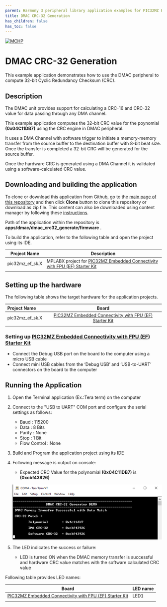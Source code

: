 ```yaml
---
parent: Harmony 3 peripheral library application examples for PIC32MZ EF family
title: DMAC CRC-32 Generation
has_children: false
has_toc: false
---
```


[![MCHP](https://www.microchip.com/ResourcePackages/Microchip/assets/dist/images/logo.png)](https://www.microchip.com)

# DMAC CRC-32 Generation

This example application demonstrates how to use the DMAC peripheral to compute 32-bit Cyclic Redundancy Checksum (CRC).

## Description

The DMAC unit provides support for calculating a CRC-16 and CRC-32 value for data passing through any DMA channel.

This example application computes the 32-bit CRC value for the poynomial **(0x04C11DB7)** using the CRC engine in DMAC peripheral.

It uses a DMA Channel with software trigger to initiate a memory-memory transfer from the source buffer to the destination buffer with 8-bit beat size. Once the transfer is completed a 32-bit CRC will be generated for the source buffer.

Once the hardware CRC is generated using a DMA Channel it is validated using a software-calculated CRC value.

## Downloading and building the application

To clone or download this application from Github, go to the [main page of this repository](https://github.com/Microchip-MPLAB-Harmony/csp_apps_pic32mz_ef) and then click **Clone** button to clone this repository or download as zip file.
This content can also be downloaded using content manager by following these [instructions](https://github.com/Microchip-MPLAB-Harmony/contentmanager/wiki).

Path of the application within the repository is **apps/dmac/dmac_crc32_generate/firmware** .

To build the application, refer to the following table and open the project using its IDE.

| Project Name      | Description                                    |
| ----------------- | ---------------------------------------------- |
| pic32mz_ef_sk.X | MPLABX project for [PIC32MZ Embedded Connectivity with FPU (EF) Starter Kit](https://www.microchip.com/DevelopmentTools/ProductDetails/dm320007) |
|||

## Setting up the hardware

The following table shows the target hardware for the application projects.

| Project Name| Board|
|:---------|:---------:|
| pic32mz_ef_sk.X | [PIC32MZ Embedded Connectivity with FPU (EF) Starter Kit](https://www.microchip.com/DevelopmentTools/ProductDetails/dm320007) |
|||

### Setting up [PIC32MZ Embedded Connectivity with FPU (EF) Starter Kit](https://www.microchip.com/DevelopmentTools/ProductDetails/dm320007)

- Connect the Debug USB port on the board to the computer using a micro USB cable
- Connect mini USB cables from the ‘Debug USB’ and ‘USB-to-UART’ connectors on the board to the computer

## Running the Application

1. Open the Terminal application (Ex.:Tera term) on the computer
2. Connect to the "USB to UART" COM port and configure the serial settings as follows:
    - Baud : 115200
    - Data : 8 Bits
    - Parity : None
    - Stop : 1 Bit
    - Flow Control : None
3. Build and Program the application project using its IDE
4. Following message is output on console:
   - Expected CRC Value for the polynomial **(0x04C11DB7)** is **(0xcbf43926)**

   ![output](images/output_dmac_crc32_generate.png)

5. The LED indicates the success or failure:
   - LED is turned ON when the DMAC memory transfer is successful and hardware CRC value matches with the software calculated CRC value

Following table provides LED names:

| Board | LED name |
| ----- | -------- |
| [PIC32MZ Embedded Connectivity with FPU (EF) Starter Kit](https://www.microchip.com/DevelopmentTools/ProductDetails/dm320007) | LED1|
|||